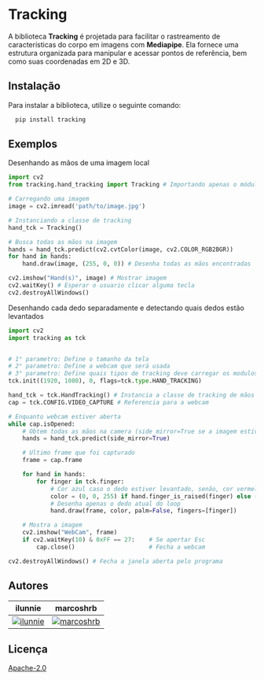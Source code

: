
# Tracking

A biblioteca **Tracking** é projetada para facilitar o rastreamento de características do corpo em imagens com **Mediapipe**. Ela fornece uma estrutura organizada para manipular e acessar pontos de referência, bem como suas coordenadas em 2D e 3D.



## Instalação

Para instalar a biblioteca, utilize o seguinte comando:

```bash
  pip install tracking
```
    
## Exemplos

Desenhando as mãos de uma imagem local
```python
import cv2
from tracking.hand_tracking import Tracking # Importando apenas o módulo de hand_tracking

# Carregando uma imagem
image = cv2.imread('path/to/image.jpg')

# Instanciando a classe de tracking
hand_tck = Tracking()

# Busca todas as mãos na imagem
hands = hand_tck.predict(cv2.cvtColor(image, cv2.COLOR_RGB2BGR))
for hand in hands:
    hand.draw(image, (255, 0, 0)) # Desenha todas as mãos encontradas

cv2.imshow("Hand(s)", image) # Mostrar imagem
cv2.waitKey() # Esperar o usuario clicar alguma tecla
cv2.destroyAllWindows()
```

Desenhando cada dedo separadamente e detectando quais dedos estão levantados
```python
import cv2
import tracking as tck


# 1° parametro: Define o tamanho da tela
# 2° parametro: Define a webcam que será usada
# 3° parametro: Define quais tipos de tracking deve carregar os modulos
tck.init((1920, 1080), 0, flags=tck.type.HAND_TRACKING)

hand_tck = tck.HandTracking() # Instancia a classe de tracking de mãos
cap = tck.CONFIG.VIDEO_CAPTURE # Referencia para a webcam

# Enquanto webcam estiver aberta
while cap.isOpened:
    # Obtem todas as mãos na camera (side_mirror=True se a imagem estiver invertida)
    hands = hand_tck.predict(side_mirror=True)

    # Ultimo frame que foi capturado
    frame = cap.frame

    for hand in hands:
        for finger in tck.finger:
            # Cor azul caso o dedo estiver levantado, senão, cor vermelha
            color = (0, 0, 255) if hand.finger_is_raised(finger) else (255, 0, 0)
            # Desenha apenas o dedo atual do loop
            hand.draw(frame, color, palm=False, fingers=[finger])

    # Mostra a imagem
    cv2.imshow("WebCam", frame)
    if cv2.waitKey(10) & 0xFF == 27:    # Se apertar Esc
        cap.close()                     # Fecha a webcam

cv2.destroyAllWindows() # Fecha a janela aberta pelo programa
```


## Autores

| ilunnie | marcoshrb |
| :---: | :---: |
| [![ilunnie](https://github.com/ilunnie.png?size=115)](https://github.com/ilunnie) | [![marcoshrb](https://github.com/marcoshrb.png?size=115)](https://github.com/marcoshrb) |


## Licença

[Apache-2.0](https://choosealicense.com/licenses/apache-2.0/)

